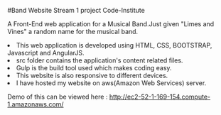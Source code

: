 #Band Website Stream 1 project Code-Institute

A Front-End web application for a Musical Band.Just given "Limes and Vines" a random name for the musical band.<br>
<li>This web application is developed using HTML, CSS, BOOTSTRAP, Javascript and AngularJS.</li>
<li>src folder contains the application's content related files.</li>
<li>Gulp is the build tool used which makes coding easy.</li>
<li>This website is also responsive to different devices.</li>
<li>I have hosted my website on aws(Amazon Web Services) server.</li>

Demo of this can be viewed here : http://ec2-52-1-169-154.compute-1.amazonaws.com/
